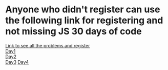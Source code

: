 <h1>Anyone who didn't register can use the following link for registering and not missing JS 30 days of code</h1>
<a href="https://leetcode.com/discuss/study-guide/3458761/Open-to-Registration!-30-Days-of-LC-JavaScript-Challenge/?utm_campaign=Banner1&utm_medium=Banner&utm_source=Banner&gio_link_id=kojBgY6o">Link to see all the problems and register</a><br>
<a href="https://leetcode.com/problems/create-hello-world-function/">Day1</a><br>
<a href="https://leetcode.com/problems/counter/">Day2</a><br>
<a href="https://leetcode.com/problems/counter-ii/">Day3</a>
<a href="https://leetcode.com/problems/apply-transform-over-each-element-in-array/">Day4</a>

